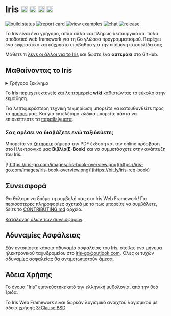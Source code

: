 # Iris <a href="README.md"> <img width="20px" src="https://iris-go.com/images/flag-unitedkingdom.svg?v=10" /></a> <a href="README_ZH.md"><img width="20px" src="https://iris-go.com/images/flag-china.svg?v=10" /></a> <a href="README_ES.md"><img width="20px" src="https://iris-go.com/images/flag-spain.png" /></a> <a href="README_KO.md"><img width="20px" src="https://iris-go.com/images/flag-south-korea.svg" />

[![build status](https://img.shields.io/travis/kataras/iris/master.svg?style=for-the-badge)](https://travis-ci.org/kataras/iris) [![report card](https://img.shields.io/badge/report%20card-a%2B-ff3333.svg?style=for-the-badge)](https://goreportcard.com/report/github.com/kataras/iris)<!--[![godocs](https://img.shields.io/badge/go-%20docs-488AC7.svg?style=for-the-badge)](https://godoc.org/github.com/kataras/iris)--> [![view examples](https://img.shields.io/badge/learn%20by-examples-0077b3.svg?style=for-the-badge)](https://github.com/kataras/iris/tree/master/_examples) [![chat](https://img.shields.io/gitter/room/iris_go/community.svg?color=blue&logo=gitter&style=for-the-badge)](https://gitter.im/iris_go/community) [![release](https://img.shields.io/badge/release%20-v11.2-0077b3.svg?style=for-the-badge)](https://github.com/kataras/iris/releases)

Το Iris είναι ένα γρήγορο, απλό αλλά και πλήρως λειτουργικό και πολύ αποδοτικό web framework για τη Go γλώσσα προγραμματισμού. Παρέχει ένα εκφραστικό και εύχρηστο υπόβαθρο για την επόμενη ιστοσελίδα σας.

Μάθετε τι [λένε οι άλλοι για το Iris](https://iris-go.com/testimonials/) και δώστε ένα **αστεράκι** στο GitHub.

## Μαθαίνοντας το Iris

<details>
<summary>Γρήγορο ξεκίνημα</summary>

```sh
# υποθέτοντας ότι ο παρακάτω κώδικας
# βρίσκεται στο example.go αρχείο
#
$ cat example.go
```

```go
package main

import "github.com/kataras/iris"

func main() {
    app := iris.Default()
    app.Get("/ping", func(ctx iris.Context) {
        ctx.JSON(iris.Map{
            "message": "pong",
        })
    })

    app.Run(iris.Addr(":8080"))
}
```

```sh
# τρέξτε το example.go και
# επισκεφτείτε την σελίδα http://localhost:8080/ping
# στο πρόγραμμα περιήγησης σας
#
$ go run example.go
```

> Η δρομολόγηση τροφοδοτείται από το [muxie](https://github.com/kataras/muxie), το πιο ισχυρό και ταχύτερο λογισμικό βασισμένο σε trie αλγόριθμο που γράφτηκε σε Go.

</details>

Το Iris περιέχει εκτενείς και λεπτομερείς **[wiki](https://github.com/kataras/iris/wiki)** καθιστώντας το εύκολο στην εκμάθηση.

Για λεπτομερέστερη τεχνική τεκμηρίωση μπορείτε να κατευθυνθείτε προς τα [godocs](https://godoc.org/github.com/kataras/iris) μας. Και για εκτελέσιμο κώδικα μπορείτε πάντα να επισκέπτεστε τα [παραδείγματα](_examples/).

### Σας αρέσει να διαβάζετε ενώ ταξιδεύετε;

Μπορείτε να [ζητήσετε](https://bit.ly/iris-req-book) σήμερα την PDF έκδοση και την online πρόσβαση στο Ηλεκτρονικό μας **Βιβλίο(E-Book)** και να συμμετάσχετε στην ανάπτυξη του Iris.

[![https://iris-go.com/images/iris-book-overview.png](https://iris-go.com/images/iris-book-overview.png)](https://bit.ly/iris-req-book)

## Συνεισφορά

Θα θέλαμε να δούμε τη συμβολή σας στο Iris Web Framework! Για περισσότερες πληροφορίες σχετικά με το πως μπορείτε να συμβάλετε, δείτε το [CONTRIBUTING.md](CONTRIBUTING.md) αρχείο.

[Κατάλογος όλων των συνεισφορών](https://github.com/kataras/iris/graphs/contributors).

## Αδυναμίες Ασφάλειας

Εάν εντοπίσετε κάποια αδυναμία ασφαλείας του Iris, στείλτε ένα μήνυμα ηλεκτρονικού ταχυδρομείου στο [iris-go@outlook.com](mailto:iris-go@outlook.com). Όλες οι τυχών αδυναμίες ασφαλείας θα αντιμετωπιστούν άμεσα.

## Άδεια Χρήσης

Το όνομα "Iris" εμπνεύστηκε από την ελληνική μυθολογία, από την θεά Ίριδα.

Το Iris Web Framework είναι δωρεάν λογισμικό ανοιχτού λογισμικού με άδεια χρήσης [3-Clause BSD](LICENSE).
